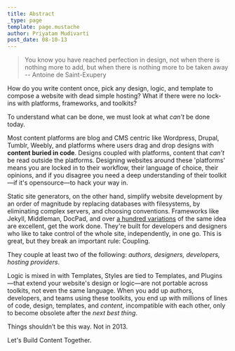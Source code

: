 ```yaml
---
title: Abstract
_type: page
template: page.mustache
author: Priyatam Mudivarti
post_date: 08-10-13
---
```


> You know you have reached perfection in design, not when there is nothing more to add, but when there is nothing more to be taken away -- Antoine de Saint-Exupery

How do you write content once, pick any design, logic, and template to compose a website with dead simple hosting? What if there were no lock-ins with platforms, frameworks, and toolkits?

To understand what can be done, we must look at what _can't_ be done today.

Most content platforms are blog and CMS centric like Wordpress, Drupal, Tumblr, Weebly, and platforms where users drag and drop designs with **content buried in code**. Designs coupled with platforms, content that _can't_ be read outside the platforms. Designing websites around these 'platforms' means you are locked in to their workflow, their language of choice, their opinions, and if you disagree you need a deep understanding of their toolkit—if it's opensource—to hack your way in.

Static site generators, on the other hand, simplify website development by an order of magnitude by replacing databases with filesystems, by eliminating complex servers, and choosing conventions. Frameworks like Jekyll, Middleman, DocPad, and over [a hundred variations](http://nanoc.ws/about/) of the same idea are excellent, get the work done. They're built for developers and designers who like to take control of the whole site, independently, in one go. This is great, but they break an important rule: Coupling.

They couple at least two of the following: _authors, designers, developers, hosting providers_.

Logic is mixed in with Templates, Styles are tied to Templates, and Plugins—that extend your website's design or logic—are not portable across toolkits, not even the same language. When you add up authors, developers, and teams using these toolkits, you end up with millions of lines of code, design, templates, and _content_, incompatible with each other, only to become obsolete after the _next best thing_.

Things shouldn’t be this way. Not in 2013.

Let's Build Content Together.
